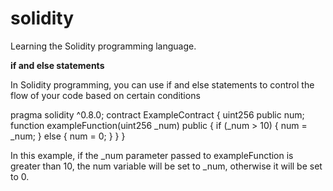# solidity
Learning the Solidity programming language.

**if and else statements**

In Solidity programming, you can use if and else statements to control the flow of your code based on certain conditions

pragma solidity ^0.8.0;
contract ExampleContract {
    uint256 public num;
    function exampleFunction(uint256 _num) public {
        if (_num > 10) {
            num = _num;
        } else {
            num = 0;
        }
    }
}

In this example, if the _num parameter passed to exampleFunction is greater than 10, the num variable will be set to _num, otherwise it will be set to 0.
